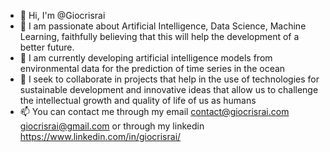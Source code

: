 - 👋 Hi, I'm @Giocrisrai
- 👀 I am passionate about Artificial Intelligence, Data Science, Machine Learning, faithfully believing that this will help the development of a better future.
- 🌱 I am currently developing artificial intelligence models from environmental data for the prediction of time series in the ocean
- 💞️ I seek to collaborate in projects that help in the use of technologies for sustainable development and innovative ideas that allow us to challenge the intellectual growth and quality of life of us as humans
- 📫 You can contact me through my email contact@giocrisrai.com giocrisrai@gmail.com or through my linkedin https://www.linkedin.com/in/giocrisrai/
